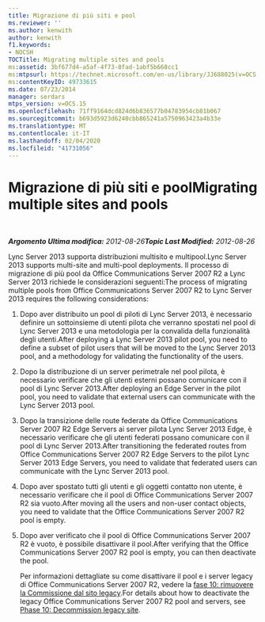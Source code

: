 ```yaml
---
title: Migrazione di più siti e pool
ms.reviewer: ''
ms.author: kenwith
author: kenwith
f1.keywords:
- NOCSH
TOCTitle: Migrating multiple sites and pools
ms:assetid: 3bf677d4-a5af-4f73-8fad-1abf5b668cc1
ms:mtpsurl: https://technet.microsoft.com/en-us/library/JJ688025(v=OCS.15)
ms:contentKeyID: 49733615
ms.date: 07/23/2014
manager: serdars
mtps_version: v=OCS.15
ms.openlocfilehash: 71ff9164dcd824d6b836577b04783954cb81b067
ms.sourcegitcommit: b693d5923d6240cbb865241a5750963423a4b33e
ms.translationtype: MT
ms.contentlocale: it-IT
ms.lasthandoff: 02/04/2020
ms.locfileid: "41731056"
---
```

<div data-xmlns="http://www.w3.org/1999/xhtml">

<div class="topic" data-xmlns="http://www.w3.org/1999/xhtml" data-msxsl="urn:schemas-microsoft-com:xslt" data-cs="http://msdn.microsoft.com/en-us/">

<div data-asp="http://msdn2.microsoft.com/asp">

# <a name="migrating-multiple-sites-and-pools"></a><span data-ttu-id="cade8-102">Migrazione di più siti e pool</span><span class="sxs-lookup"><span data-stu-id="cade8-102">Migrating multiple sites and pools</span></span>

</div>

<div id="mainSection">

<div id="mainBody">

<span> </span>

<span data-ttu-id="cade8-103">_**Argomento Ultima modifica:** 2012-08-26_</span><span class="sxs-lookup"><span data-stu-id="cade8-103">_**Topic Last Modified:** 2012-08-26_</span></span>

<span data-ttu-id="cade8-104">Lync Server 2013 supporta distribuzioni multisito e multipool.</span><span class="sxs-lookup"><span data-stu-id="cade8-104">Lync Server 2013 supports multi-site and multi-pool deployments.</span></span> <span data-ttu-id="cade8-105">Il processo di migrazione di più pool da Office Communications Server 2007 R2 a Lync Server 2013 richiede le considerazioni seguenti:</span><span class="sxs-lookup"><span data-stu-id="cade8-105">The process of migrating multiple pools from Office Communications Server 2007 R2 to Lync Server 2013 requires the following considerations:</span></span>

1.  <span data-ttu-id="cade8-106">Dopo aver distribuito un pool di piloti di Lync Server 2013, è necessario definire un sottoinsieme di utenti pilota che verranno spostati nel pool di Lync Server 2013 e una metodologia per la convalida della funzionalità degli utenti.</span><span class="sxs-lookup"><span data-stu-id="cade8-106">After deploying a Lync Server 2013 pilot pool, you need to define a subset of pilot users that will be moved to the Lync Server 2013 pool, and a methodology for validating the functionality of the users.</span></span>

2.  <span data-ttu-id="cade8-107">Dopo la distribuzione di un server perimetrale nel pool pilota, è necessario verificare che gli utenti esterni possano comunicare con il pool di Lync Server 2013.</span><span class="sxs-lookup"><span data-stu-id="cade8-107">After deploying an Edge Server in the pilot pool, you need to validate that external users can communicate with the Lync Server 2013 pool.</span></span>

3.  <span data-ttu-id="cade8-108">Dopo la transizione delle route federate da Office Communications Server 2007 R2 Edge Servers ai server pilota Lync Server 2013 Edge, è necessario verificare che gli utenti federati possano comunicare con il pool di Lync Server 2013.</span><span class="sxs-lookup"><span data-stu-id="cade8-108">After transitioning the federated routes from Office Communications Server 2007 R2 Edge Servers to the pilot Lync Server 2013 Edge Servers, you need to validate that federated users can communicate with the Lync Server 2013 pool.</span></span>

4.  <span data-ttu-id="cade8-109">Dopo aver spostato tutti gli utenti e gli oggetti contatto non utente, è necessario verificare che il pool di Office Communications Server 2007 R2 sia vuoto.</span><span class="sxs-lookup"><span data-stu-id="cade8-109">After moving all the users and non-user contact objects, you need to validate that the Office Communications Server 2007 R2 pool is empty.</span></span>

5.  <span data-ttu-id="cade8-110">Dopo aver verificato che il pool di Office Communications Server 2007 R2 è vuoto, è possibile disattivare il pool.</span><span class="sxs-lookup"><span data-stu-id="cade8-110">After verifying that the Office Communications Server 2007 R2 pool is empty, you can then deactivate the pool.</span></span>
    
    <span data-ttu-id="cade8-111">Per informazioni dettagliate su come disattivare il pool e i server legacy di Office Communications Server 2007 R2, vedere la [fase 10: rimuovere la Commissione dal sito legacy](phase-10-decommission-legacy-site.md).</span><span class="sxs-lookup"><span data-stu-id="cade8-111">For details about how to deactivate the legacy Office Communications Server 2007 R2 pool and servers, see [Phase 10: Decommission legacy site](phase-10-decommission-legacy-site.md).</span></span>

</div>

<span> </span>

</div>

</div>

</div>

